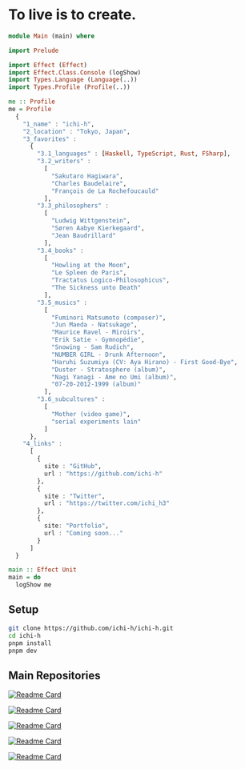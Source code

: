 # To live is to create.

```purs
module Main (main) where

import Prelude

import Effect (Effect)
import Effect.Class.Console (logShow)
import Types.Language (Language(..))
import Types.Profile (Profile(..))

me :: Profile
me = Profile
  {
    "1_name" : "ichi-h",
    "2_location" : "Tokyo, Japan",
    "3_favorites" :
      {
        "3.1_languages" : [Haskell, TypeScript, Rust, FSharp],
        "3.2_writers" :
          [
            "Sakutaro Hagiwara",
            "Charles Baudelaire",
            "François de La Rochefoucauld"
          ],
        "3.3_philosophers" :
          [
            "Ludwig Wittgenstein",
            "Søren Aabye Kierkegaard",
            "Jean Baudrillard"
          ],
        "3.4_books" :
          [
            "Howling at the Moon",
            "Le Spleen de Paris",
            "Tractatus Logico-Philosophicus",
            "The Sickness unto Death"
          ],
        "3.5_musics" :
          [
            "Fuminori Matsumoto (composer)",
            "Jun Maeda - Natsukage",
            "Maurice Ravel - Miroirs",
            "Erik Satie - Gymnopédie",
            "Snowing - Sam Rudich",
            "NUMBER GIRL - Drunk Afternoon",
            "Haruhi Suzumiya (CV: Aya Hirano) - First Good-Bye",
            "Duster - Stratosphere (album)",
            "Nagi Yanagi - Ame no Umi (album)",
            "07-20-2012-1999 (album)"
          ],
        "3.6_subcultures" :
          [
            "Mother (video game)",
            "serial experiments lain"
          ]
      },
    "4_links" :
      [
        {
          site : "GitHub",
          url : "https://github.com/ichi-h"
        },
        {
          site : "Twitter",
          url : "https://twitter.com/ichi_h3"
        },
        {
          site: "Portfolio",
          url : "Coming soon..."
        }
      ]
  }

main :: Effect Unit
main = do
  logShow me
```

## Setup

```sh
git clone https://github.com/ichi-h/ichi-h.git
cd ichi-h
pnpm install
pnpm dev
```

## Main Repositories

[![Readme Card](https://github-readme-stats.vercel.app/api/pin/?username=ichi-h&repo=portfolio&theme=gruvbox)](https://github.com/ichi-h/portfolio)

[![Readme Card](https://github-readme-stats.vercel.app/api/pin/?username=ichi-h&repo=weighted_rand&theme=gruvbox)](https://github.com/ichi-h/weighted_rand)

[![Readme Card](https://github-readme-stats.vercel.app/api/pin/?username=ichi-h&repo=markov_rs&theme=gruvbox)](https://github.com/ichi-h/markov_rs)

[![Readme Card](https://github-readme-stats.vercel.app/api/pin/?username=ichi-h&repo=zlitefetch&theme=gruvbox)](https://github.com/ichi-h/zlitefetch)

[![Readme Card](https://github-readme-stats.vercel.app/api/pin/?username=Wizleap-Inc&repo=wiz-ui&theme=gruvbox)](https://github.com/Wizleap-Inc/wiz-ui)
